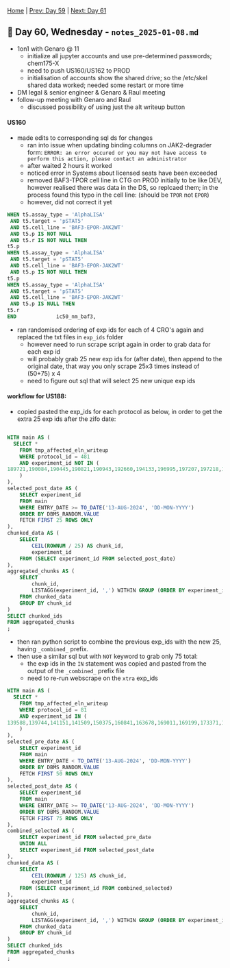 [Home](../../main.md) | [Prev: Day 59](notes_2025-01-07.md) | [Next: Day 61](./notes_2025-01-09.md)

## 📝 Day 60, Wednesday - `notes_2025-01-08.md`

- 1on1 with Genaro @ 11
    * initialize all jupyter accounts and use pre-determined passwords; chem175-X
    * need to push US160/US162 to PROD
    * initialisation of accounts show the shared drive; so the /etc/skel shared data worked; needed some restart or more time
- DM legal & senior engineer & Genaro & Raul meeting
- follow-up meeting with Genaro and Raul
    * discussed possibility of using just the alt writeup button 

#### US160
- made edits to corresponding sql ds for changes
    * ran into issue when updating binding columns on JAK2-degrader form: `ERROR: an error occured or you may not have access to perform this action, please contact an administrator`
    * after waited 2 hours it worked
    * noticed error in Systems about licensed seats have been exceeded
    * removed BAF3-TPOR cell line in CTG on PROD initially to be like DEV, however realised there was data in the DS, so replcaed them; in the process found this typo in the cell line: (should be `TPOR` not `EPOR`)
    * however, did not correct it yet

```sql
WHEN t5.assay_type = 'AlphaLISA'
 AND t5.target = 'pSTAT5'
 AND t5.cell_line = 'BAF3-EPOR-JAK2WT'
 AND t5.p IS NOT NULL
 AND t5.r IS NOT NULL THEN
t5.p
WHEN t5.assay_type = 'AlphaLISA'
 AND t5.target = 'pSTAT5'
 AND t5.cell_line = 'BAF3-EPOR-JAK2WT'
 AND t5.p IS NOT NULL THEN
t5.p
WHEN t5.assay_type = 'AlphaLISA'
 AND t5.target = 'pSTAT5'
 AND t5.cell_line = 'BAF3-EPOR-JAK2WT'
 AND t5.p IS NULL THEN
t5.r
END             ic50_nm_baf3,
```

- ran randomised ordering of exp ids for each of 4 CRO's again and replaced the txt files in `exp_ids` folder
    * however need to run scrape script again in order to grab data for each exp id
    * will probably grab 25 new exp ids for (after date), then append to the original date, that way you only scrape 25x3 times instead of (50+75) x 4
    * need to figure out sql that will select 25 new unique exp ids

#### workflow for US188:
- copied pasted the exp_ids for each protocol as below, in order to get the extra 25 exp ids after the zifo date: 


```sql

WITH main AS (
  SELECT *
    FROM tmp_affected_eln_writeup  
    WHERE protocol_id = 481
    AND experiment_id NOT IN (
189721,190084,190445,190821,190943,192660,194133,196995,197207,197218,197526,197995,198202,199183,201497,201790,201940,204327,204329,204995,205330,206400,206486,207782,208307,208431,208436,209301,210208,210215,213369,213653,216932,218128,219985,220161,220627,221321,221536,222730,222936,224010,227213,227880,228639,229489,230257,231184,231647,231922,232277,232554,232733,234541,234625,234926,234985,235004,235084,235131,235401,235800,235884,235934,236176,236199,236511,236891,237176,237214,237275,237404,237594,237719,237788,239857,240068,240425,240444,240887,241644,243361,243419,243459,243649,243741,244425,244914,246656,247050,250346,251841,251847,252353,254007,255287,256455,256850,257061,261079,190250,190827,192222,192341,193138,193962,194238,194255,197430,197904,197920,198876,200825,201326,201956,202234,202758,204951,207655,207816,207985,209294,210536,210761,211032,212027,215051,219971,221849,222635,222939,226553,227231,227366,227707,227976,228005,228015,228240,228548,229051,229119,229733,230499,231150,231181,231365,231520,231570,231894,232358,232853,233031,233675,233788,234225,234800,235061,235295,236387,236553,236582,237483,238273,239069,239120,239702,240702,240727,240754,240986,241680,242100,242150,242556,243461,243681,244382,244388,244438,244917,244919,245328,245388,251111,251315,251582,251899,252258,252443,252494,252769,253942,254005,254433,254717,256458,257063,258400,262523,249131,255016,256612,256865,257494,257535,257597,257689,258125,258265,258499,258504,258512,259109,259120,259174,259183,259623,259646,259804,259854,259857,259858,260007,260151,260213,260318,260579,260592,260673,260676,260840,261117,261361,261362,261365,261432,261750,261757,261914,262000,262005,262006,262008,262080,262223,262434,262436,262549,263069
    )
),
selected_post_date AS (
    SELECT experiment_id
    FROM main
    WHERE ENTRY_DATE >= TO_DATE('13-AUG-2024', 'DD-MON-YYYY')
    ORDER BY DBMS_RANDOM.VALUE
    FETCH FIRST 25 ROWS ONLY
),
chunked_data AS (
    SELECT 
        CEIL(ROWNUM / 25) AS chunk_id,
        experiment_id
    FROM (SELECT experiment_id FROM selected_post_date)
),
aggregated_chunks AS (
    SELECT 
        chunk_id,
        LISTAGG(experiment_id, ',') WITHIN GROUP (ORDER BY experiment_id) AS chunked_ids
    FROM chunked_data
    GROUP BY chunk_id
)
SELECT chunked_ids 
FROM aggregated_chunks
;
```

- then ran python script to combine the previous exp_ids with the new 25, having `_combined_` prefix.
- then use a similar sql but with `NOT` keyword to grab only 75 total:
    * the exp ids in the `IN` statement was copied and pasted from the output of the `_combined_` prefix file
    * need to re-run webscrape on the `xtra` exp_ids

```sql
WITH main AS (
  SELECT *
    FROM tmp_affected_eln_writeup  
    WHERE protocol_id = 81
    AND experiment_id IN (
139588,139744,141151,141509,150375,160841,163678,169011,169199,173371,175095,182257,185442,187760,188572,188843,192804,196132,200014,204493,204756,208155,209082,214075,215569,216648,223769,224208,224500,227628,231118,233882,233964,238864,241959,244601,245463,247742,247747,250023,251680,253683,253698,253978,254857,255365,255930,256622,256712,256745,256896,256956,257024,257136,257210,257619,257875,257885,257888,258040,258282,258406,258701,258881,258890,258895,258925,258951,258955,258998,259288,259291,259414,259448,259475,259567,259588,259836,259876,260062,260124,260269,260289,260291,260488,260511,260621,260628,260767,260869,260892,260897,260918,260995,261008,261069,261159,261251,261259,261279,261293,261381,261404,261434,261510,261611,261704,261816,261868,261929,261930,261965,261974,262474,262733,262808,262904,262964,263195,263245,263420,263438,263469,263998,264006
    )
),
selected_pre_date AS (
    SELECT experiment_id
    FROM main
    WHERE ENTRY_DATE < TO_DATE('13-AUG-2024', 'DD-MON-YYYY')
    ORDER BY DBMS_RANDOM.VALUE
    FETCH FIRST 50 ROWS ONLY
),
selected_post_date AS (
    SELECT experiment_id
    FROM main
    WHERE ENTRY_DATE >= TO_DATE('13-AUG-2024', 'DD-MON-YYYY')
    ORDER BY DBMS_RANDOM.VALUE
    FETCH FIRST 75 ROWS ONLY
),
combined_selected AS (
    SELECT experiment_id FROM selected_pre_date
    UNION ALL
    SELECT experiment_id FROM selected_post_date
),
chunked_data AS (
    SELECT 
        CEIL(ROWNUM / 125) AS chunk_id,
        experiment_id
    FROM (SELECT experiment_id FROM combined_selected)
),
aggregated_chunks AS (
    SELECT 
        chunk_id,
        LISTAGG(experiment_id, ',') WITHIN GROUP (ORDER BY experiment_id) AS chunked_ids
    FROM chunked_data
    GROUP BY chunk_id
)
SELECT chunked_ids 
FROM aggregated_chunks
;

```

